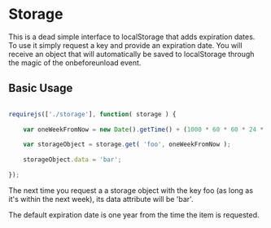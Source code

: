 # Storage

This is a dead simple interface to localStorage that adds expiration dates. To use it simply request a key and provide an expiration date. You will receive an object that will automatically be saved to localStorage through the magic of the onbeforeunload event.

## Basic Usage

```javascript

requirejs(['./storage'], function( storage ) {
	
	var oneWeekFromNow = new Date().getTime() + (1000 * 60 * 60 * 24 * 7);
	
	var storageObject = storage.get( 'foo', oneWeekFromNow );
	
	storageObject.data = 'bar';
	
});

```

The next time you request a a storage object with the key foo (as long as it's within the next week), its data attribute will be 'bar'.

The default expiration date is one year from the time the item is requested.